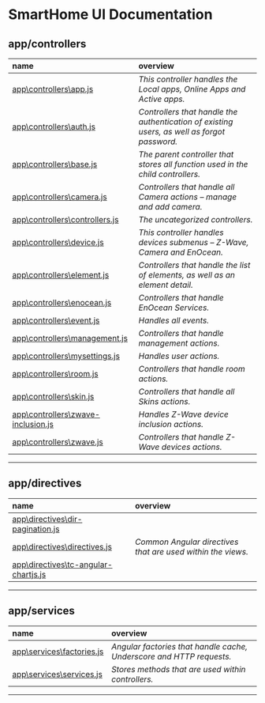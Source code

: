 SmartHome UI Documentation
===
app/controllers
---
name | overview
:-- | :--
[app\controllers\app.js](app/controllers/app.md) | _This controller handles the Local apps, Online Apps and Active apps._
[app\controllers\auth.js](app/controllers/auth.md) | _Controllers that handle the authentication of existing users, as well as forgot password._
[app\controllers\base.js](app/controllers/base.md) | _The parent controller that stores all function used in the child controllers._
[app\controllers\camera.js](app/controllers/camera.md) | _Controllers that handle all Camera actions – manage and add camera._
[app\controllers\controllers.js](app/controllers/controllers.md) | _The uncategorized controllers._
[app\controllers\device.js](app/controllers/device.md) | _This controller handles devices submenus – Z-Wave, Camera and EnOcean._
[app\controllers\element.js](app/controllers/element.md) | _Controllers that handle the list of elements, as well as an element detail._
[app\controllers\enocean.js](app/controllers/enocean.md) | _Controllers that handle EnOcean Services._
[app\controllers\event.js](app/controllers/event.md) | _Handles all events._
[app\controllers\management.js](app/controllers/management.md) | _Controllers that handle management actions._
[app\controllers\mysettings.js](app/controllers/mysettings.md) | _Handles user actions._
[app\controllers\room.js](app/controllers/room.md) | _Controllers that handle room actions._
[app\controllers\skin.js](app/controllers/skin.md) | _Controllers that handle all Skins actions._
[app\controllers\zwave-inclusion.js](app/controllers/zwave-inclusion.md) | _Handles Z-Wave device inclusion actions._
[app\controllers\zwave.js](app/controllers/zwave.md) | _Controllers that handle Z-Wave devices actions._
- - -


app/directives
---
name | overview
:-- | :--
[app\directives\dir-pagination.js](app/directives/dir-pagination.md) | 
[app\directives\directives.js](app/directives/directives.md) | _Common Angular directives that are used within the views._
[app\directives\tc-angular-chartjs.js](app/directives/tc-angular-chartjs.md) | 
- - -


app/services
---
name | overview
:-- | :--
[app\services\factories.js](app/services/factories.md) | _Angular factories that handle cache, Underscore and HTTP requests._
[app\services\services.js](app/services/services.md) | _Stores methods that are used within controllers._
- - -

